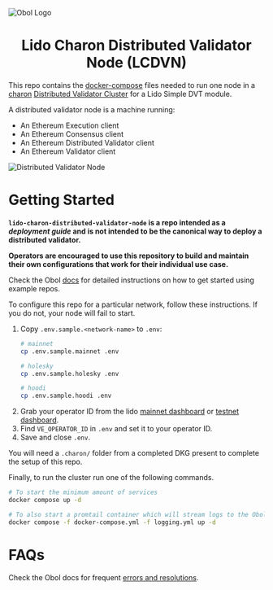 ![Obol Logo](https://obol.tech/obolnetwork.png)

<h1 align="center">Lido Charon Distributed Validator Node (LCDVN)</h1>

This repo contains the [docker-compose](https://docs.docker.com/compose/) files needed to run one node in a [charon](https://github.com/ObolNetwork/charon) [Distributed Validator Cluster](https://docs.obol.tech/docs/int/key-concepts#distributed-validator-cluster) for a Lido Simple DVT module.

A distributed validator node is a machine running:

- An Ethereum Execution client
- An Ethereum Consensus client
- An Ethereum Distributed Validator client
- An Ethereum Validator client

![Distributed Validator Node](DVNode.png)

# Getting Started

**`lido-charon-distributed-validator-node` is a repo intended as a _deployment guide_ and is not intended to be the canonical way to deploy a distributed validator.**

**Operators are encouraged to use this repository to build and maintain their own configurations that work for their individual use case.**


Check the Obol [docs](https://docs.obol.tech/docs/start/quickstart_group) for detailed instructions on how to get started using example repos. 

To configure this repo for a particular network, follow these instructions. If you do not, your node will fail to start. 

1. Copy `.env.sample.<network-name>` to `.env`:
    ```sh
    # mainnet
    cp .env.sample.mainnet .env

    # holesky
    cp .env.sample.holesky .env

    # hoodi
    cp .env.sample.hoodi .env
    ```
2. Grab your operator ID from the lido [mainnet dashboard](https://operators.lido.fi/) or [testnet dashboard](https://operators-holesky.testnet.fi/).
3. Find `VE_OPERATOR_ID` in `.env` and set it to your operator ID.
4. Save and close `.env`.

You will need a `.charon/` folder from a completed DKG present to complete the setup of this repo. 

Finally, to run the cluster run one of the following commands.

```sh
# To start the minimum amount of services
docker compose up -d

# To also start a promtail container which will stream logs to the Obol Core team to help identify cluster issues
docker compose -f docker-compose.yml -f logging.yml up -d
```

# FAQs

Check the Obol docs for frequent [errors and resolutions](https://docs.obol.tech/docs/faq/errors).
